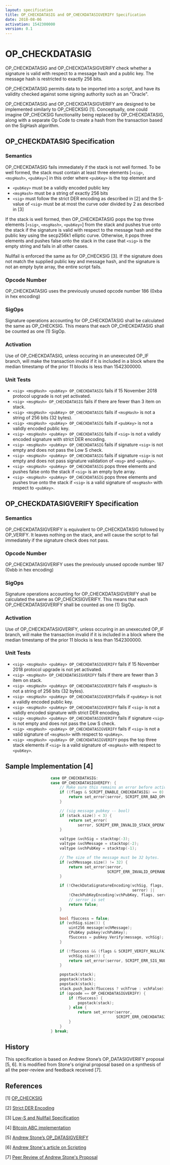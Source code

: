 ```yaml
---
layout: specification
title: OP_CHECKDATASIG and OP_CHECKDATASIGVERIFY Specification
date: 2018-08-06
activation: 1542300000
version: 0.1
---
```


OP_CHECKDATASIG
===============

OP_CHECKDATASIG and OP_CHECKDATASIGVERIFY check whether a signature is valid with respect to a message hash and a public key. The message hash is restricted to exactly 256 bits.

OP_CHECKDATASIG permits data to be imported into a script, and have its validity checked against some signing authority such as an "Oracle".

OP_CHECKDATASIG and OP_CHECKDATASIGVERIFY are designed to be implemented similarly to OP_CHECKSIG [1]. Conceptually, one could imagine OP_CHECKSIG functionality being replaced by OP_CHECKDATASIG, along with a separate Op Code to create a hash from the transaction based on the SigHash algorithm.

OP_CHECKDATASIG Specification
-----------------------------

### Semantics

OP_CHECKDATASIG fails immediately if the stack is not well formed. To be well formed, the stack must contain at least three elements [`<sig>`, `<msgHash>`, `<pubKey>`] in this order where `<pubKey>` is the top element and
  * `<pubKey>` must be a validly encoded public key
  * `<msgHash>` must be a string of exactly 256 bits
  * `<sig>` must follow the strict DER encoding as described in [2] and the S-value of `<sig>` must be at most the curve oder divided by 2 as described in [3]

If the stack is well formed, then OP_CHECKDATASIG pops the top three elements [`<sig>`, `<msgHash>`, `<pubKey>`] from the stack and pushes true onto the stack if the signature is valid with respect to the message hash and the public key using the secp256k1 elliptic curve. Otherwise, it pops three elements and pushes false onto the stack in the case that `<sig>` is the empty string and fails in all other cases.

Nullfail is enforced the same as for OP_CHECKSIG [3]. If the signature does not match the supplied public key and message hash, and the signature is not an empty byte array, the entire script fails.

### Opcode Number

OP_CHECKDATASIG uses the previously unused opcode number 186 (0xba in hex encoding)

### SigOps

Signature operations accounting for OP_CHECKDATASIG shall be calculated the same as OP_CHECKSIG. This means that each OP_CHECKDATASIG shall be counted as one (1) SigOp.

### Activation

Use of OP_CHECKDATASIG, unless occuring in an unexecuted OP_IF branch, will make the transaction invalid if it is included in a block where the median timestamp of the prior 11 blocks is less than 1542300000.

### Unit Tests

 - `<sig> <msgHash> <pubKey> OP_CHECKDATASIG` fails if 15 November 2018 protocol upgrade is not yet activated.
 - `<sig> <msgHash> OP_CHECKDATASIG` fails if there are fewer than 3 item on stack.
 - `<sig> <msgHash> <pubKey> OP_CHECKDATASIG` fails if `<msgHash>` is not a string of 256 bits (32 bytes).
 - `<sig> <msgHash> <pubKey> OP_CHECKDATASIG` fails if `<pubKey>` is not a validly encoded public key.
 - `<sig> <msgHash> <pubKey> OP_CHECKDATASIG` fails if `<sig>` is not a validly encoded signature with strict DER encoding.
 - `<sig> <msgHash> <pubKey> OP_CHECKDATASIG` fails if signature `<sig>` is not empty and does not pass the Low S check.
 - `<sig> <msgHash> <pubKey> OP_CHECKDATASIG` fails if signature `<sig>` is not empty and does not pass signature validation of `<msg>` and `<pubKey>`.
 - `<sig> <msgHash> <pubKey> OP_CHECKDATASIG` pops three elements and pushes false onto the stack if `<sig>` is an empty byte array.
 - `<sig> <msgHash> <pubKey> OP_CHECKDATASIG` pops three elements and pushes true onto the stack if `<sig>` is a valid signature of `<msgHash>` with respect to `<pubKey>`.

OP_CHECKDATASIGVERIFY Specification
-----------------------------------

### Semantics

OP_CHECKDATASIGVERIFY is equivalent to OP_CHECKDATASIG followed by OP_VERIFY. It leaves nothing on the stack, and will cause the script to fail immediately if the signature check does not pass.

### Opcode Number

OP_CHECKDATASIGVERIFY uses the previously unused opcode number 187 (0xbb in hex encoding)

### SigOps

Signature operations accounting for OP_CHECKDATASIGVERIFY shall be calculated the same as OP_CHECKSIGVERIFY. This means that each OP_CHECKDATASIGVERIFY shall be counted as one (1) SigOp.

### Activation

Use of OP_CHECKDATASIGVERIFY, unless occuring in an unexecuted OP_IF branch, will make the transaction invalid if it is included in a block where the median timestamp of the prior 11 blocks is less than 1542300000.

### Unit Tests

 - `<sig> <msgHash> <pubKey> OP_CHECKDATASIGVERIFY` fails if 15 November 2018 protocol upgrade is not yet activated.
 - `<sig> <msgHash> OP_CHECKDATASIGVERIFY` fails if there are fewer than 3 item on stack.
 - `<sig> <msgHash> <pubKey> OP_CHECKDATASIGVERIFY` fails if `<msgHash>` is not a string of 256 bits (32 bytes).
 - `<sig> <msgHash> <pubKey> OP_CHECKDATASIGVERIFY`fails if `<pubKey>` is not a validly encoded public key.
 - `<sig> <msgHash> <pubKey> OP_CHECKDATASIGVERIFY` fails if `<sig>` is not a validly encoded signature with strict DER encoding.
 - `<sig> <msgHash> <pubKey> OP_CHECKDATASIGVERIFY` fails if signature `<sig>` is not empty and does not pass the Low S check.
 - `<sig> <msgHash> <pubKey> OP_CHECKDATASIGVERIFY` fails if `<sig>` is not a valid signature of `<msgHash>` with respect to `<pubKey>`.
 - `<sig> <msgHash> <pubKey> OP_CHECKDATASIGVERIFY` pops the top three stack elements if `<sig>` is a valid signature of `<msgHash>` with respect to `<pubKey>`.

Sample Implementation [4]
-------------------------

```c++
                    case OP_CHECKDATASIG:
                    case OP_CHECKDATASIGVERIFY: {
                        // Make sure this remains an error before activation.
                        if ((flags & SCRIPT_ENABLE_CHECKDATASIG) == 0) {
                            return set_error(serror, SCRIPT_ERR_BAD_OPCODE);
                        }

                        // (sig message pubkey -- bool)
                        if (stack.size() < 3) {
                            return set_error(
                                serror, SCRIPT_ERR_INVALID_STACK_OPERATION);
                        }

                        valtype &vchSig = stacktop(-3);
                        valtype &vchMessage = stacktop(-2);
                        valtype &vchPubKey = stacktop(-1);

                        // The size of the message must be 32 bytes.
                        if (vchMessage.size() != 32) {
                            return set_error(serror,
                                             SCRIPT_ERR_INVALID_OPERAND_SIZE);
                        }

                        if (!CheckDataSignatureEncoding(vchSig, flags,
                                                        serror) ||
                            !CheckPubKeyEncoding(vchPubKey, flags, serror)) {
                            // serror is set
                            return false;
                        }

                        bool fSuccess = false;
                        if (vchSig.size()) {
                            uint256 message(vchMessage);
                            CPubKey pubkey(vchPubKey);
                            fSuccess = pubkey.Verify(message, vchSig);
                        }

                        if (!fSuccess && (flags & SCRIPT_VERIFY_NULLFAIL) &&
                            vchSig.size()) {
                            return set_error(serror, SCRIPT_ERR_SIG_NULLFAIL);
                        }

                        popstack(stack);
                        popstack(stack);
                        popstack(stack);
                        stack.push_back(fSuccess ? vchTrue : vchFalse);
                        if (opcode == OP_CHECKDATASIGVERIFY) {
                            if (fSuccess) {
                                popstack(stack);
                            } else {
                                return set_error(serror,
                                                 SCRIPT_ERR_CHECKDATASIGVERIFY);
                            }
                        }
                    } break;
```

History
-------

This specification is based on Andrew Stone’s OP_DATASIGVERIFY proposal [5, 6]. It is modified from Stone's original proposal based on a synthesis of all the peer-review and feedback received [7].

References
----------

[1] [OP_CHECKSIG](https://en.bitcoin.it/wiki/OP_CHECKSIG)

[2] [Strict DER Encoding](https://github.com/bitcoin/bips/blob/master/bip-0066.mediawiki)

[3] [Low-S and Nullfail Specification](https://github.com/bitcoin/bips/blob/master/bip-0146.mediawiki)

[4] [Bitcoin ABC implementation](https://reviews.bitcoinabc.org/D1621)

[5] [Andrew Stone’s OP_DATASIGVERIFY](https://github.com/BitcoinUnlimited/BitcoinUnlimited/blob/bucash1.3.0.0/doc/opdatasigverify.md)

[6] [Andrew Stone's article on Scripting](https://medium.com/@g.andrew.stone/bitcoin-scripting-applications-decision-based-spending-8e7b93d7bdb9)

[7] [Peer Review of Andrew Stone's Proposal](https://github.com/bitcoincashorg/bitcoincash.org/pull/10)
